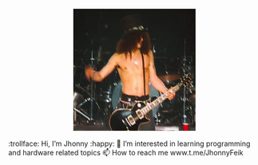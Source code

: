 <p align="center"> <img src="ss.gif" alt="me!"/></p>
 :trollface: Hi, I’m Jhonny :happy:
👀 I’m interested in learning programming and hardware related topics 📫 How to reach me www.t.me/JhonnyFeik
